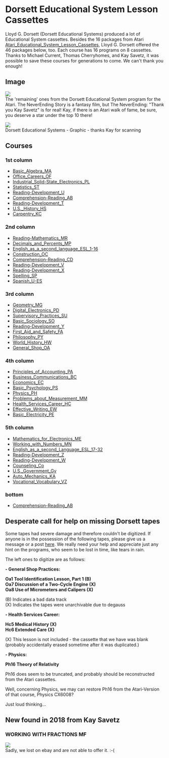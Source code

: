 # Dorsett Educational System Lesson Cassettes  
Lloyd G. Dorsett (Dorsett Educational Systems) produced a lot of Educational System cassettes. Besides the 16 packages from Atari [Atari_Educational_System_Lesson_Cassettes](../Atari_Educational_System_Lesson_Cassettes/index.md), Lloyd G. Dorsett offered the 46 packages below, too. Each course has 16 programs on 8 cassettes.  
Thanks to Michael Current, Thomas Cherryhomes, and Kay Savetz, it was possible to save these courses for generations to come. We can't thank you enough!  
## Image  
![](attachments/45packages.jpg)  
The 'remaining' ones from the Dorsett Educational System program for the Atari. The NeverEnding Story is a fantasy film, but The NeverEnding: "Thank you Kay Savetz" is for real! Kay, if there is an Atari walk of fame, be sure, you deserve a star under the top 10 there!  
  
![](attachments/Dorsett_Educational_Systems_Graphic.jpg)  
Dorsett Educational Systems - Graphic - thanks Kay for scanning  
## Courses  
### 1st column  
- [Basic_Algebra_MA](../Basic_Algebra_MA/index.md)  
- [Office_Careers_OF](../Office_Careers_OF/index.md)  
- [Industrial_Solid-State_Electronics_PL](../Industrial_Solid-State_Electronics_PL/index.md)  
- [Statistics_ST](../Statistics_ST/index.md)  
- [Reading-Development_U](../Reading-Development_U/index.md)  
- [Comprehension-Reading_AB](../Comprehension-Reading_AB/index.md)  
- [Reading-Development_T](../Reading-Development_T/index.md)  
- [U.S._History_HS](../U.S._History_HS/index.md)  
- [Carpentry_KC](../Carpentry_KC/index.md)  
### 2nd column  
- [Reading-Mathematics_MR](../Reading-Mathematics_MR/index.md)  
- [Decimals_and_Percents_MP](../Decimals_and_Percents_MP/index.md)  
- [English_as_a_second_language_ESL_1-16](../English_as_a_second_language_ESL_1-16/index.md)  
- [Construction_OC](../Construction_OC/index.md)  
- [Comprehension-Reading_CD](../Comprehension-Reading_CD/index.md)  
- [Reading-Development_V](../Reading-Development_V/index.md)  
- [Reading-Development_X](../Reading-Development_X/index.md)  
- [Spelling_SP](../Spelling_SP/index.md)  
- [Spanish_U-ES](../Spanish_U-ES/index.md)  
### 3rd column  
- [Geometry_MG](../Geometry_MG/index.md)  
- [Digital_Electronics_PD](../Digital_Electronics_PD/index.md)  
- [Supervisory_Practices_SU](../Supervisory_Practices_SU/index.md)  
- [Basic_Sociology_SO](../Basic_Sociology_SO/index.md)  
- [Reading-Development_Y](../Reading-Development_Y/index.md)  
- [First_Aid_and_Safety_FA](../First_Aid_and_Safety_FA/index.md)  
- [Philosophy_PY](../Philosophy_PY/index.md)  
- [World_History_HW](../World_History_HW/index.md)  
- [General_Shop_OA](../General_Shop_OA/index.md)  
### 4th column  
- [Principles_of_Accounting_PA](../Principles_of_Accounting_PA/index.md)  
- [Business_Communications_BC](../Business_Communications_BC/index.md)  
- [Economics_EC](../Economics_EC/index.md)  
- [Basic_Psychology_PS](../Basic_Psychology_PS/index.md)  
- [Physics_PH](../Physics_PH/index.md)  
- [Problems_about_Measurement_MM](../Problems_about_Measurement_MM/index.md)  
- [Health_Services_Career_HC](../Health_Services_Career_HC/index.md)  
- [Effective_Writing_EW](../Effective_Writing_EW/index.md)  
- [Basic_Electricity_PE](../Basic_Electricity_PE/index.md)  
### 5th column  
- [Mathematics_for_Electronics_ME](../Mathematics_for_Electronics_ME/index.md)  
- [Working_with_Numbers_MN](../Working_with_Numbers_MN/index.md)  
- [English_as_a_second_Language_ESL_17-32](../English_as_a_second_Language_ESL_17-32/index.md)  
- [Reading-Development_Z](../Reading-Development_Z/index.md)  
- [Reading-Development_W](../Reading-Development_W/index.md)  
- [Counseling_Co](../Counseling_Co/index.md)  
- [U.S._Government_Gv](../U.S._Government_Gv/index.md)  
- [Auto_Mechanics_KA](../Auto_Mechanics_KA/index.md)  
- [Vocational_Vocabulary_VZ](../Vocational_Vocabulary_VZ/index.md)  
  
### bottom  
- [Comprehension-Reading_AB](../Comprehension-Reading_AB/index.md)  
  
## Desperate call for help on missing Dorsett tapes  
  
Some tapes had severe damage and therefore couldn't be digitized. If anyone is in the possession of the following tapes, please give us a message or a post [here](http://atariage.com/forums/topic/251713-desperate-call-for-help-on-missing-dorsett-tapes/). We really need your help and appreciate just any hint on the programs, who seem to be lost in time, like tears in rain.  
  
The left ones to digitize are as follows:  
  
__- General Shop Practices:__  
  
__Oa1  Tool Identification Lesson, Part 1  (B)__  
__Oa7  Discussion of a Two-Cycle Engine    (X)__  
__Oa8  Use of Micrometers and Calipers     (X)__  
  
(B) Indicates a bad data track  
(X) Indicates the tapes were unarchivable due to degauss  
  
  
__- Health Services Career:__  
  
__Hc5	Medical History    (X)__  
__Hc6	Extended Care      (X)__  
  
(X) This lesson is not included - the cassette that we have was blank (probably accidentally erased sometime after it was duplicated.)  
  
  
__- Physics:__  
  
__Ph16	Theory of Relativity__  
  
Ph16 does seem to be truncated, and probably should be reconstructed from the Atari cassettes.  
  
Well, concerning Physics, we may can restore Ph16 from the Atari-Version of that course, Physics CX6008?  
  
Just loud thinking...  
## New found in 2018 from Kay Savetz  
### WORKING WITH FRACTIONS MF  
![](attachments/Fractions.jpg)  
Sadly, we lost on ebay and are not able to offer it. :-(  
